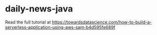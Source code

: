 # daily-news-java

Read the full tutorial at https://towardsdatascience.com/how-to-build-a-serverless-application-using-aws-sam-b4d595fe689f
